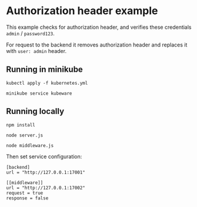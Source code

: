 # Authorization header example

This example checks for authorization header, and verifies these credentials ```admin``` / ```password123```.

For request to the backend it removes authorization header and replaces it with ```user: admin``` header.


## Running in minikube

```kubectl apply -f kubernetes.yml```

```minikube service kubeware```

## Running locally

```npm install```

```node server.js```

```node middleware.js```

Then set service configuration:

```
[backend]
url = "http://127.0.0.1:17001"

[[middleware]]
url = "http://127.0.0.1:17002"
request = true
response = false
```